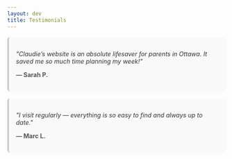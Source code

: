 ```yaml
---
layout: dev
title: Testimonials
---
```


<div class="testimonial">
  <p class="testimonial-text">"Claudie’s website is an absolute lifesaver for parents in Ottawa. It saved me so much time planning my week!"</p>
  <p class="testimonial-author">— Sarah P.</p>
</div>

<div class="testimonial">
  <p class="testimonial-text">"I visit regularly — everything is so easy to find and always up to date."</p>
  <p class="testimonial-author">— Marc L.</p>
</div>

<style>
.testimonial {
  border-left: 4px solid #ccc;
  background-color: #f9f9f9;
  padding: 1rem;
  margin: 1rem 0;
  border-radius: 6px;
}

.testimonial-text {
  font-style: italic;
  color: #333;
}

.testimonial-author {
  font-weight: bold;
  color: #555;
  margin-top: 0.5rem;
}
</style>
